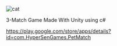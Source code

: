 ![cat](https://github.com/datasalih/Pet-Match/assets/75942108/afdb5ac7-a4b0-42fc-b6e2-3bab4128ff7b)

3-Match Game Made With Unity using c#

https://play.google.com/store/apps/details?id=com.HyperSenGames.PetMatch
